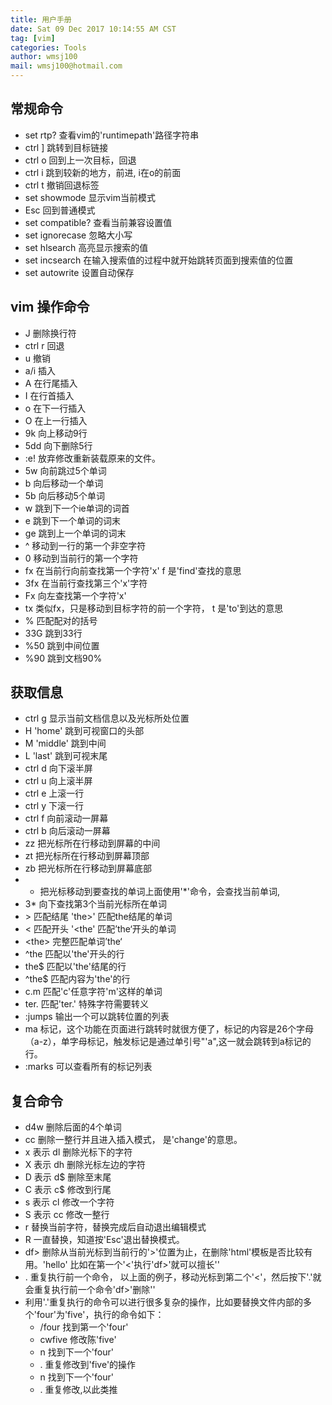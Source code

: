 ```yaml
---
title: 用户手册 
date: Sat 09 Dec 2017 10:14:55 AM CST
tag: [vim]
categories: Tools
author: wmsj100
mail: wmsj100@hotmail.com
---
```


## 常规命令
- set rtp? 查看vim的'runtimepath'路径字符串
- ctrl ] 跳转到目标链接
- ctrl o 回到上一次目标，回退
- ctrl i 跳到较新的地方，前进, i在o的前面 
- ctrl t 撤销回退标签
- set showmode 显示vim当前模式
- Esc 回到普通模式
- set compatible? 查看当前兼容设置值
- set ignorecase 忽略大小写
- set hlsearch 高亮显示搜索的值
- set incsearch 在输入搜索值的过程中就开始跳转页面到搜索值的位置
- set autowrite 设置自动保存

## vim 操作命令
- J 删除换行符
- ctrl r 回退
- u 撤销
- a/i 插入
- A 在行尾插入
- I 在行首插入
- o 在下一行插入
- O 在上一行插入
- 9k 向上移动9行
- 5dd 向下删除5行
- :e! 放弃修改重新装载原来的文件。
- 5w 向前跳过5个单词
- b 向后移动一个单词
- 5b 向后移动5个单词
- w 跳到下一个ie单词的词首
- e 跳到下一个单词的词末
- ge 跳到上一个单词的词末
- ^ 移动到一行的第一个非空字符
- 0 移动到当前行的第一个字符
- fx 在当前行向前查找第一个字符'x' f 是'find'查找的意思
- 3fx 在当前行查找第三个'x'字符
- Fx 向左查找第一个字符'x'
- tx 类似fx，只是移动到目标字符的前一个字符， t 是'to'到达的意思
- % 匹配配对的括号
- 33G 跳到33行
- %50 跳到中间位置
- %90 跳到文档90%

## 获取信息
- ctrl g 显示当前文档信息以及光标所处位置
- H 'home' 跳到可视窗口的头部
- M 'middle' 跳到中间
- L 'last' 跳到可视末尾
- ctrl d 向下滚半屏
- ctrl u 向上滚半屏
- ctrl e 上滚一行
- ctrl y 下滚一行
- ctrl f 向前滚动一屏幕
- ctrl b 向后滚动一屏幕
- zz 把光标所在行移动到屏幕的中间
- zt 把光标所在行移动到屏幕顶部
- zb 把光标所在行移动到屏幕底部
- * 把光标移动到要查找的单词上面使用'*'命令，会查找当前单词,
- 3* 向下查找第3个当前光标所在单词
- \> 匹配结尾 'the\>' 匹配the结尾的单词
- \< 匹配开头 '\<the' 匹配’the‘开头的单词
- \<the\> 完整匹配单词’the‘
- ^the 匹配以'the'开头的行
- the$ 匹配以'the'结尾的行
- ^the$ 匹配内容为'the'的行
- c.m 匹配'c'任意字符'm'这样的单词
- ter\. 匹配'ter.' 特殊字符需要转义
- :jumps 输出一个可以跳转位置的列表
- ma 标记，这个功能在页面进行跳转时就很方便了，标记的内容是26个字母（a-z），单字母标记，触发标记是通过单引号"'a",这一就会跳转到a标记的行。
- :marks 可以查看所有的标记列表

## 复合命令
- d4w 删除后面的4个单词
- cc 删除一整行并且进入插入模式， 是'change'的意思。
- x 表示 dl 删除光标下的字符
- X 表示 dh 删除光标左边的字符
- D 表示 d$ 删除至末尾
- C 表示 c$ 修改到行尾
- s 表示 cl 修改一个字符
- S 表示 cc 修改一整行
- r 替换当前字符，替换完成后自动退出编辑模式
- R 一直替换，知道按'Esc'退出替换模式。
- df> 删除从当前光标到当前行的'>'位置为止，在删除'html'模板是否比较有用。'<span>hello</span>' 比如在第一个'<'执行'df>'就可以擅长'<span>'
- . 重复执行前一个命令， 以上面的例子，移动光标到第二个'<'，然后按下'.'就会重复执行前一个命令'df>'删除'</span>'
- 利用'.'重复执行的命令可以进行很多复杂的操作，比如要替换文件内部的多个'four'为'five'，执行的命令如下：
	- /four<Enter> 找到第一个'four'
	- cwfive<Esc>  修改陈'five'
	- n	找到下一个'four'
	- .	重复修改到'five'的操作
	- n	找到下一个'four'
	- .	重复修改,以此类推

